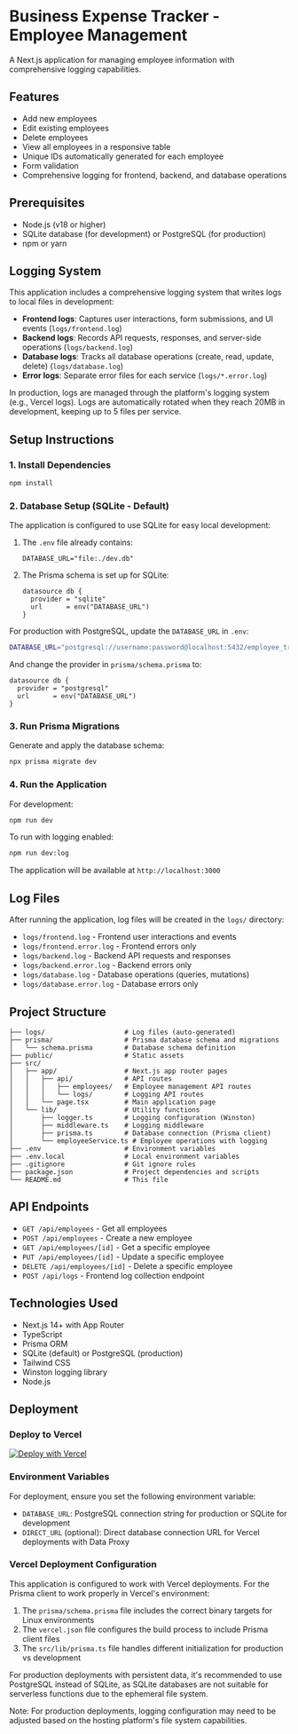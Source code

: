 # Business Expense Tracker - Employee Management

A Next.js application for managing employee information with comprehensive logging capabilities.

<!-- Updated for Vercel deployment fix -->

## Features

- Add new employees
- Edit existing employees
- Delete employees
- View all employees in a responsive table
- Unique IDs automatically generated for each employee
- Form validation
- Comprehensive logging for frontend, backend, and database operations

## Prerequisites

- Node.js (v18 or higher)
- SQLite database (for development) or PostgreSQL (for production)
- npm or yarn

## Logging System

This application includes a comprehensive logging system that writes logs to local files in development:

- **Frontend logs**: Captures user interactions, form submissions, and UI events (`logs/frontend.log`)
- **Backend logs**: Records API requests, responses, and server-side operations (`logs/backend.log`)
- **Database logs**: Tracks all database operations (create, read, update, delete) (`logs/database.log`)
- **Error logs**: Separate error files for each service (`logs/*.error.log`)

In production, logs are managed through the platform's logging system (e.g., Vercel logs). Logs are automatically rotated when they reach 20MB in development, keeping up to 5 files per service.

## Setup Instructions

### 1. Install Dependencies

```bash
npm install
```

### 2. Database Setup (SQLite - Default)

The application is configured to use SQLite for easy local development:

1. The `.env` file already contains:
   ```
   DATABASE_URL="file:./dev.db"
   ```

2. The Prisma schema is set up for SQLite:
   ```prisma
   datasource db {
     provider = "sqlite"
     url      = env("DATABASE_URL")
   }
   ```

For production with PostgreSQL, update the `DATABASE_URL` in `.env`:
```bash
DATABASE_URL="postgresql://username:password@localhost:5432/employee_tracker"
```

And change the provider in `prisma/schema.prisma` to:
```prisma
datasource db {
  provider = "postgresql"
  url      = env("DATABASE_URL")
}
```

### 3. Run Prisma Migrations

Generate and apply the database schema:

```bash
npx prisma migrate dev
```

### 4. Run the Application

For development:
```bash
npm run dev
```

To run with logging enabled:
```bash
npm run dev:log
```

The application will be available at `http://localhost:3000`

## Log Files

After running the application, log files will be created in the `logs/` directory:

- `logs/frontend.log` - Frontend user interactions and events
- `logs/frontend.error.log` - Frontend errors only
- `logs/backend.log` - Backend API requests and responses
- `logs/backend.error.log` - Backend errors only
- `logs/database.log` - Database operations (queries, mutations)
- `logs/database.error.log` - Database errors only

## Project Structure

```
├── logs/                    # Log files (auto-generated)
├── prisma/                  # Prisma database schema and migrations
│   └── schema.prisma        # Database schema definition
├── public/                  # Static assets
├── src/
│   ├── app/                 # Next.js app router pages
│   │   ├── api/             # API routes
│   │   │   ├── employees/   # Employee management API routes
│   │   │   └── logs/        # Logging API routes
│   │   └── page.tsx         # Main application page
│   └── lib/                 # Utility functions
│       ├── logger.ts        # Logging configuration (Winston)
│       ├── middleware.ts    # Logging middleware
│       ├── prisma.ts        # Database connection (Prisma client)
│       └── employeeService.ts # Employee operations with logging
├── .env                     # Environment variables
├── .env.local               # Local environment variables
├── .gitignore               # Git ignore rules
├── package.json             # Project dependencies and scripts
└── README.md                # This file
```

## API Endpoints

- `GET /api/employees` - Get all employees
- `POST /api/employees` - Create a new employee
- `GET /api/employees/[id]` - Get a specific employee
- `PUT /api/employees/[id]` - Update a specific employee
- `DELETE /api/employees/[id]` - Delete a specific employee
- `POST /api/logs` - Frontend log collection endpoint

## Technologies Used

- Next.js 14+ with App Router
- TypeScript
- Prisma ORM
- SQLite (default) or PostgreSQL (production)
- Tailwind CSS
- Winston logging library
- Node.js

## Deployment

### Deploy to Vercel

[![Deploy with Vercel](https://vercel.com/button)](https://vercel.com/new/clone?repository-url=https://github.com/aarshps/business-expense-tracker)

### Environment Variables

For deployment, ensure you set the following environment variable:

- `DATABASE_URL`: PostgreSQL connection string for production or SQLite for development
- `DIRECT_URL` (optional): Direct database connection URL for Vercel deployments with Data Proxy

### Vercel Deployment Configuration

This application is configured to work with Vercel deployments. For the Prisma client to work properly in Vercel's environment:

1. The `prisma/schema.prisma` file includes the correct binary targets for Linux environments
2. The `vercel.json` file configures the build process to include Prisma client files
3. The `src/lib/prisma.ts` file handles different initialization for production vs development

For production deployments with persistent data, it's recommended to use PostgreSQL instead of SQLite, as SQLite databases are not suitable for serverless functions due to the ephemeral file system.

Note: For production deployments, logging configuration may need to be adjusted based on the hosting platform's file system capabilities.